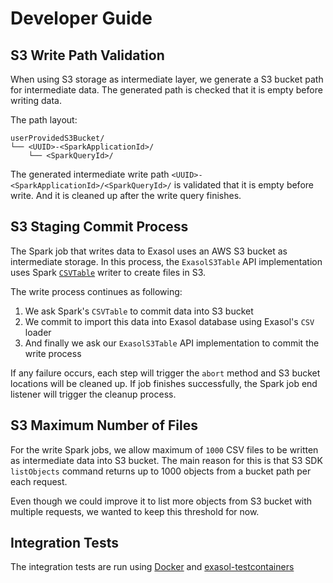 # Developer Guide

## S3 Write Path Validation

When using S3 storage as intermediate layer, we generate a S3 bucket path for intermediate data. The generated path is checked that it is empty before writing data.

The path layout:

```
userProvidedS3Bucket/
└── <UUID>-<SparkApplicationId>/
    └── <SparkQueryId>/
```

The generated intermediate write path `<UUID>-<SparkApplicationId>/<SparkQueryId>/` is validated that it is empty before write. And it is cleaned up after the write query finishes.

## S3 Staging Commit Process

The Spark job that writes data to Exasol uses an AWS S3 bucket as intermediate storage. In this process, the `ExasolS3Table` API implementation uses Spark [`CSVTable`](https://github.com/apache/spark/blob/master/sql/core/src/main/scala/org/apache/spark/sql/execution/datasources/v2/csv/CSVTable.scala) writer to create files in S3.

The write process continues as following:

1. We ask Spark's `CSVTable` to commit data into S3 bucket
1. We commit to import this data into Exasol database using Exasol's `CSV` loader
1. And finally we ask our `ExasolS3Table` API implementation to commit the write process

If any failure occurs, each step will trigger the `abort` method and S3 bucket locations will be cleaned up. If job finishes successfully, the Spark job end listener will trigger the cleanup process.

## S3 Maximum Number of Files

For the write Spark jobs, we allow maximum of `1000` CSV files to be written as intermediate data into S3 bucket. The main reason for this is that S3 SDK `listObjects` command returns up to 1000 objects from a bucket path per each request.

Even though we could improve it to list more objects from S3 bucket with multiple requests, we wanted to keep this threshold for now.

## Integration Tests

The integration tests are run using [Docker](https://www.docker.com) and [exasol-testcontainers](https://github.com/exasol/exasol-testcontainers/)
